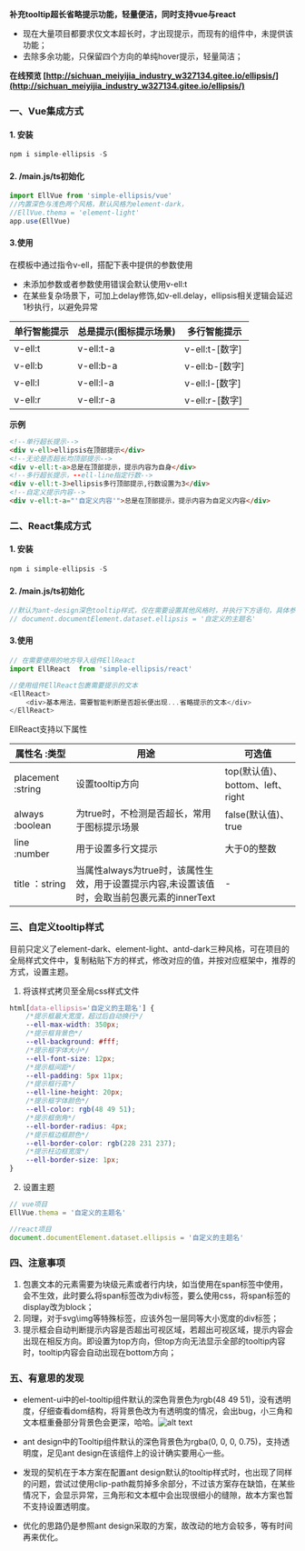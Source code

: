 **补充tooltip超长省略提示功能，轻量便洁，同时支持vue与react**

- 现在大量项目都要求仅文本超长时，才出现提示，而现有的组件中，未提供该功能；
- 去除多余功能，只保留四个方向的单纯hover提示，轻量简洁；


**在线预览 [http://sichuan_meiyijia_industry_w327134.gitee.io/ellipsis/](http://sichuan_meiyijia_industry_w327134.gitee.io/ellipsis/)**

### 一、Vue集成方式

#### 1. 安装

```javascript
npm i simple-ellipsis -S
```

#### 2. /main.js/ts初始化

```javascript
import EllVue from 'simple-ellipsis/vue'
//内置深色与浅色两个风格，默认风格为element-dark，
//EllVue.thema = 'element-light'
app.use(EllVue)
```

#### 3.使用

在模板中通过指令v-ell，搭配下表中提供的参数使用

-   未添加参数或者参数使用错误会默认使用v-ell:t
-   在某些复杂场景下，可加上delay修饰,如v-ell.delay，ellipsis相关逻辑会延迟1秒执行，以避免异常

| 单行智能提示 | 总是提示(图标提示场景) | 多行智能提示   |
| ------------ | ---------------------- | -------------- |
| v-ell:t      | v-ell:t-a              | v-ell:t-[数字] |
| v-ell:b      | v-ell:b-a              | v-ell:b-[数字] |
| v-ell:l      | v-ell:l-a              | v-ell:l-[数字] |
| v-ell:r      | v-ell:r-a              | v-ell:r-[数字] |

**示例**
```html
<!--单行超长提示-->
<div v-ell>ellipsis在顶部提示</div>
<!--无论是否超长均顶部提示-->
<div v-ell:t-a>总是在顶部提示，提示内容为自身</div>
<!--多行超长提示，--ell-line指定行数-->
<div v-ell:t-3>ellipsis多行顶部提示,行数设置为3</div>
<!--自定义提示内容-->
<div v-ell:t-a="'自定义内容'">总是在顶部提示，提示内容为自定义内容</div>
```

### 二、React集成方式

#### 1. 安装

```javascript
npm i simple-ellipsis -S
```

#### 2. /main.js/ts初始化

```javascript
//默认为ant-design深色tooltip样式，仅在需要设置其他风格时，并执行下方语句，具体参考第三点中自定义tooltip样式
// document.documentElement.dataset.ellipsis = '自定义的主题名'
```

#### 3.使用

```javascript
// 在需要使用的地方导入组件EllReact
import EllReact  from 'simple-ellipsis/react'

//使用组件EllReact包裹需要提示的文本
<EllReact>
    <div>基本用法，需要智能判断是否超长便出现...省略提示的文本</div>
</EllReact>
```

EllReact支持以下属性

| 属性名 :类型 | 用途 | 可选值 |
| --- | --- | --- |
| placement :string | 设置tooltip方向 | top(默认值)、bottom、left、right |
| always :boolean | 为true时，不检测是否超长，常用于图标提示场景 | false(默认值)、true |
| line :number | 用于设置多行文提示 | 大于0的整数 |
| title ：string | 当属性always为true时，该属性生效，用于设置提示内容,未设置该值时，会取当前包裹元素的innerText | - |


### 三、自定义tooltip样式

目前只定义了element-dark、element-light、antd-dark三种风格，可在项目的全局样式文件中，复制粘贴下方的样式，修改对应的值，并按对应框架中，推荐的方式，设置主题。

1. 将该样式拷贝至全局css样式文件

```css
html[data-ellipsis='自定义的主题名'] {
    /*提示框最大宽度，超过后自动换行*/
    --ell-max-width: 350px;
    /*提示框背景色*/
    --ell-background: #fff;
    /*提示框字体大小*/
    --ell-font-size: 12px;
    /*提示框间距*/
    --ell-padding: 5px 11px;
    /*提示框行高*/
    --ell-line-height: 20px;
    /*提示框字体颜色*/
    --ell-color: rgb(48 49 51);
    /*提示框倒角*/
    --ell-border-radius: 4px;
    /*提示框边框颜色*/
    --ell-border-color: rgb(228 231 237);
    /*提示枉边框宽度*/
    --ell-border-size: 1px;
}
```

2. 设置主题

```js
// vue项目
EllVue.thema = '自定义的主题名'

//react项目
document.documentElement.dataset.ellipsis = '自定义的主题名'
```

### 四、注意事项
1. 包裹文本的元素需要为块级元素或者行内块，如当使用在span标签中使用，会不生效，此时要么将span标签改为div标签，要么使用css，将span标签的display改为block；
2. 同理，对于svg\img等特殊标签，应该外包一层同等大小宽度的div标签；
3. 提示框会自动判断提示内容是否超出可视区域，若超出可视区域，提示内容会出现在相反方向。即设置为top方向，但top方向无法显示全部的tooltip内容时，tooltip内容会自动出现在bottom方向；

### 五、有意思的发现
- element-ui中的el-tooltip组件默认的深色背景色为rgb(48 49 51)，没有透明度，仔细查看dom结构，将背景色改为有透明度的情况，会出bug，小三角和文本框重叠部分背景色会更深，哈哈。![alt text](image.png)
- ant design中的Tooltip组件默认的深色背景色为rgba(0, 0, 0, 0.75)，支持透明度，足见ant design在该组件上的设计确实要用心一些。

- 发现的契机在于本方案在配置ant design默认的tooltip样式时，也出现了同样的问题，尝试过使用clip-path裁剪掉多余部分，不过该方案存在缺馅，在某些情况下，会显示异常，三角形和文本框中会出现很细小的缝隙，故本方案也暂不支持设置透明度。
- 优化的思路仍是参照ant design采取的方案，故改动的地方会较多，等有时间再来优化。


